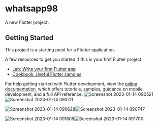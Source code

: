 # whatsapp98

A new Flutter project.

## Getting Started

This project is a starting point for a Flutter application.

A few resources to get you started if this is your first Flutter project:

- [Lab: Write your first Flutter app](https://docs.flutter.dev/get-started/codelab)
- [Cookbook: Useful Flutter samples](https://docs.flutter.dev/cookbook)

For help getting started with Flutter development, view the
[online documentation](https://docs.flutter.dev/), which offers tutorials,
samples, guidance on mobile development, and a full API reference.
![Screenshot 2023-01-14 090521](https://user-images.githubusercontent.com/122444768/212467108-56d98902-e3cf-4e11-96e1-7cda7f801daa.png)![Screenshot 2023-01-14 090711](https://user-images.githubusercontent.com/122444768/212467126-7fca6b9b-b32e-4b72-863b-b48f26fefd62.png)

![Screenshot 2023-01-14 090628](https://user-images.githubusercontent.com/122444768/212467131-0941dbdc-c3f4-416c-893f-6368913c9a8f.png)![Screenshot 2023-01-14 090747](https://user-images.githubusercontent.com/122444768/212467143-547f45fa-6642-418d-94df-4856f1758ceb.png)

![Screenshot 2023-01-14 091605](https://user-images.githubusercontent.com/122444768/212467156-cbf6542d-2ca4-43c7-9bf3-7596d27fb445.png)![Screenshot 2023-01-14 091700](https://user-images.githubusercontent.com/122444768/212467160-9f06496f-6273-4618-9852-7093bfdd54e9.png)

